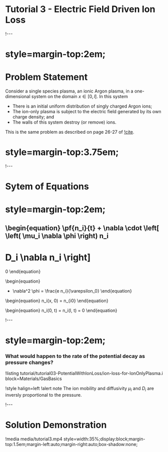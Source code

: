 # Tutorial 3 - Electric Field Driven Ion Loss

!---

# style=margin-top:2em;

# Problem Statement

Consider a single species plasma, an ionic Argon plasma, in a one-dimensional system on the domain $x\in[0, l]$. In this system

- There is an initial uniform distribution of singly charged Argon ions; 
- The ion-only plasma is subject to the electric field generated by its own charge density; and
- The walls of this system destroy (or remove) ions.

This is the same problem as described on page 26-27 of [!cite](lieberman1994principles).

# style=margin-top:3.75em;


!---

# Sytem of Equations

# style=margin-top:2em;

\begin{equation}
  \pf{n_i}{t} +
  \nabla \cdot
  \left[
  \left(
    \mu_i
    \nabla
    \phi
  \right)
  n_i
  -
  D_i
  \nabla
  n_i
  \right]
  =
  0
\end{equation}


\begin{equation}
  - \nabla^2
  \phi
  =
  \frac{e n_i}{\varepsilon_0}
\end{equation}

\begin{equation}
  n_i(x, 0) = n_{i0}
\end{equation}

\begin{equation}
  n_i(0, t) =
  n_i(l, t) =
  0
\end{equation}

!---

# style=margin-top:2em;

### What would happen to the rate of the potential decay as pressure changes?

!listing tutorial/tutorial03-PotentialWithIonLoss/ion-loss-for-IonOnlyPlasma.i block=Materials/GasBasics

!style halign=left
!alert note
The ion mobility and diffusivity $\mu_i$ and $D_i$ are inversly proportional to the pressure.

!---

# Solution Demonstration

!media media/tutorial3.mp4
       style=width:35%;display:block;margin-top:1.5em;margin-left:auto;margin-right:auto;box-shadow:none;
